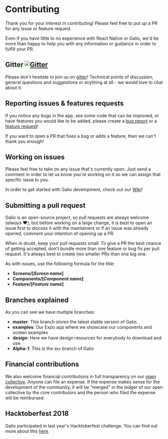 # Contributing

Thank you for your interest in contributing! Please feel free to put up a PR for any issue or feature request.

Even if you have little to no experience with React Native or Galio, we'd be more than happy to help you with any information or guidance in order to fulfill your PR.

## Gitter [![Gitter](https://img.shields.io/gitter/room/nwjs/nw.js.svg)](https://gitter.im/galio-community)

Please don't hesitate to join us on [gitter](https://gitter.im/galio-community)! Technical points of discussion, general questions and suggestions or anything at all - we would love to chat about it.

## Reporting issues & features requests

If you notice any bugs in the app, see some code that can be improved, or have features you would like to be added, please create a [bug report](https://github.com/galio-org/galio/issues/new?template=bug-report---.md) or a [feature request](https://github.com/galio-org/galio/issues/new?template=feature-request---.md)!

If you want to open a PR that fixes a bug or adds a feature, then we can't thank you enough! 

## Working on issues

Please feel free to take on any issue that's currently open. Just send a comment in order to let us know you're working on it so we can assign that specific issue to you.

In order to get started with Galio development, check out our [Wiki](https://github.com/galio-org/galio/wiki)!

 ## Submitting a pull request

Galio is an open-source project, so pull requests are always welcome (_always_ ❤️), but before working on a large change, it is best to open an issue first to discuss it with the maintainers or if an issue was already opened, comment your intention of opening up a PR.

When in doubt, keep your pull requests small. To give a PR the best chance of getting accepted, don't bundle more than one feature or bug fix per pull request. It's always best to create two smaller PRs than one big one.

As with issues, use the following formula for the title:
 - **Screens/[_Screen name_]** 
 - **Components/[_Component name_]**
 - **Feature/[_Feature name_]**


## Branches explained

As you can see we have multiple branches:
 - **master**: This branch stores the latest stable version of Galio.
 - **examples**: Our Expo app where we showcase our components and screen examples
 - **design**: Here we have design resources for everybody to download and use
 - **Alpha-1**: This is the `dev` branch of Galio

## Financial contributions

We also welcome financial contributions in full transparency on our [open collective](https://opencollective.com/galio).
Anyone can file an expense. If the expense makes sense for the development of the community, it will be "merged" in the ledger of our open collective by the core contributors and the person who filed the expense will be reimbursed.

## Hacktoberfest 2018

Galio participated in last year's Hacktoberfest challenge. You can find out more about this [here](https://github.com/galio-org/galio/issues/31).

